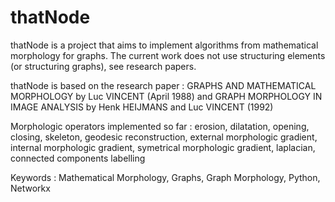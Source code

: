 # thatNode
thatNode is a project that aims to implement algorithms from mathematical morphology for graphs. The current work does not use structuring elements (or structuring graphs), see research papers.

thatNode is based on the research paper : GRAPHS AND MATHEMATICAL MORPHOLOGY by Luc VINCENT (April 1988) and GRAPH MORPHOLOGY IN IMAGE ANALYSIS by Henk HEIJMANS and Luc VINCENT (1992)

Morphologic operators implemented so far : erosion, dilatation, opening, closing, skeleton, geodesic reconstruction, external morphologic gradient, internal morphologic gradient, symetrical morphologic gradient, laplacian, connected components labelling

Keywords : Mathematical Morphology, Graphs, Graph Morphology, Python, Networkx
